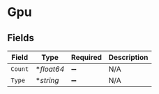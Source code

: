 # Gpu


## Fields

| Field              | Type               | Required           | Description        |
| ------------------ | ------------------ | ------------------ | ------------------ |
| `Count`            | **float64*         | :heavy_minus_sign: | N/A                |
| `Type`             | **string*          | :heavy_minus_sign: | N/A                |
